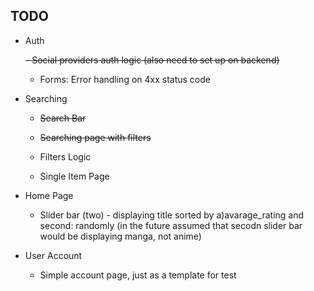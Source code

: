 ## TODO

- Auth

	~~-  Social providers auth logic (also need to set up on backend)~~

	-  Forms: Error handling on 4xx status code


- Searching

	-  ~~Search Bar~~

   -  ~~Searching page with filters~~
   -  Filters Logic
   -  Single Item Page

 
- Home Page

	- Slider bar (two) - displaying title sorted by a)avarage_rating and second: randomly (in the future assumed that secodn slider bar would be displaying manga, not anime)

  

- User Account
	- Simple account page, just as a template for test
